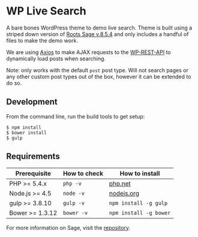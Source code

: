 # WP Live Search

A bare bones WordPress theme to demo live search. Theme is built using a striped down version of [Roots Sage v.8.5.4](https://github.com/roots/sage/tree/8.5.4) and only includes a handful of files to make the demo work.

We are using [Axios](https://github.com/axios/axios) to make AJAX requests to the [WP-REST-API](https://github.com/WP-API/WP-API) to dynamically load posts when searching.

Note: only works with the default `post` post type. Will not search pages or any other custom post types out of the box, however it can be extended to do so.

## Development

From the command line, run the build tools to get setup:

```shell
$ npm install
$ bower install
$ gulp
```

## Requirements

| Prerequisite    | How to check | How to install
| --------------- | ------------ | ------------- |
| PHP >= 5.4.x    | `php -v`     | [php.net](http://php.net/manual/en/install.php) |
| Node.js >= 4.5  | `node -v`    | [nodejs.org](http://nodejs.org/) |
| gulp >= 3.8.10  | `gulp -v`    | `npm install -g gulp` |
| Bower >= 1.3.12 | `bower -v`   | `npm install -g bower` |

For more information on Sage, visit the [repository](https://github.com/roots/sage/tree/8.5.4).
